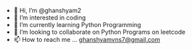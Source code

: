 - 👋 Hi, I’m @ghanshyam2
- 👀 I’m interested in coding 
- 🌱 I’m currently learning Python Programming
- 💞️ I’m looking to collaborate on Python Programs on leetcode
- 📫 How to reach me ... ghanshyamvns7@gmail.com

<!---
ghanshyam2/ghanshyam2 is a ✨ special ✨ repository because its `README.md` (this file) appears on your GitHub profile.
You can click the Preview link to take a look at your changes.
--->
